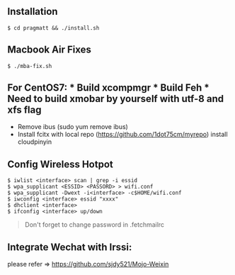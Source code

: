 ## Installation

    $ cd pragmatt && ./install.sh

## Macbook Air Fixes

    $ ./mba-fix.sh

## For CentOS7: * Build xcompmgr * Build Feh * Need to build xmobar by yourself with utf-8 and xfs flag
* Remove ibus (sudo yum remove ibus)
* Install fcitx with local repo (https://github.com/1dot75cm/myrepo) install cloudpinyin

## Config Wireless Hotpot

    $ iwlist <interface> scan | grep -i essid
    $ wpa_supplicant <ESSID> <PASSORD> > wifi.conf
    $ wpa_supplicant -Dwext -i<interface> -c$HOME/wifi.conf
    $ iwconfig <interface> essid "xxxx"
    $ dhclient <interface>
    $ ifconfig <interface> up/down

> Don't forget to change password in .fetchmailrc

## Integrate Wechat with Irssi:

please refer => https://github.com/sjdy521/Mojo-Weixin
